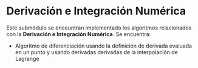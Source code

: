 # Derivación e Integración Numérica

Este submódulo se enceuntran implementado los algoritmos relacionados con la **Derivación e Integración Numérica**. Se encuentra: 
* Algoritmo de diferenciación usando la definición de derivada evaluada en un punto y usando derivadas derivadas de la interpolación de Lagrange